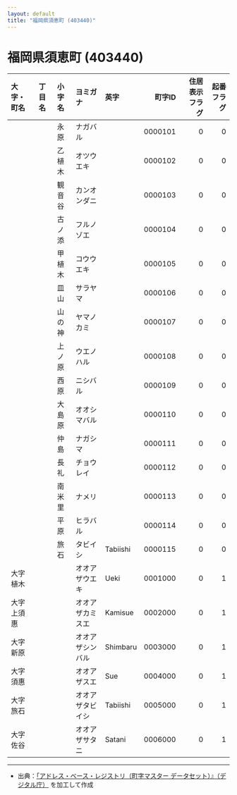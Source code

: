 ```yaml
---
layout: default
title: "福岡県須恵町 (403440)"
---
```


# 福岡県須恵町 (403440)

| 大字・町名 | 丁目名 | 小字名 | ヨミガナ | 英字 | 町字ID | 住居表示フラグ | 起番フラグ |
|:--------|:------|:------|:-----------------|:---------------------|--------:|----------:|--------:|
|  |  | 永原 | ナガバル |  | 0000101 | 0 | 0 |
|  |  | 乙植木 | オツウエキ |  | 0000102 | 0 | 0 |
|  |  | 観音谷 | カンオンダニ |  | 0000103 | 0 | 0 |
|  |  | 古ノ添 | フルノゾエ |  | 0000104 | 0 | 0 |
|  |  | 甲植木 | コウウエキ |  | 0000105 | 0 | 0 |
|  |  | 皿山 | サラヤマ |  | 0000106 | 0 | 0 |
|  |  | 山の神 | ヤマノカミ |  | 0000107 | 0 | 0 |
|  |  | 上ノ原 | ウエノハル |  | 0000108 | 0 | 0 |
|  |  | 西原 | ニシバル |  | 0000109 | 0 | 0 |
|  |  | 大島原 | オオシマバル |  | 0000110 | 0 | 0 |
|  |  | 仲島 | ナガシマ |  | 0000111 | 0 | 0 |
|  |  | 長礼 | チョウレイ |  | 0000112 | 0 | 0 |
|  |  | 南米里 | ナメリ |  | 0000113 | 0 | 0 |
|  |  | 平原 | ヒラバル |  | 0000114 | 0 | 0 |
|  |  | 旅石 | タビイシ | Tabiishi | 0000115 | 0 | 0 |
| 大字植木 |  |  | オオアザウエキ | Ueki | 0001000 | 0 | 1 |
| 大字上須惠 |  |  | オオアザカミスエ | Kamisue | 0002000 | 0 | 1 |
| 大字新原 |  |  | オオアザシンバル | Shimbaru | 0003000 | 0 | 1 |
| 大字須惠 |  |  | オオアザスエ | Sue | 0004000 | 0 | 1 |
| 大字旅石 |  |  | オオアザタビイシ | Tabiishi | 0005000 | 0 | 1 |
| 大字佐谷 |  |  | オオアザサタニ | Satani | 0006000 | 0 | 1 |

---

- 出典：[「アドレス・ベース・レジストリ（町字マスター データセット）』（デジタル庁）](https://www.digital.go.jp/policies/base_registry_address/) を加工して作成